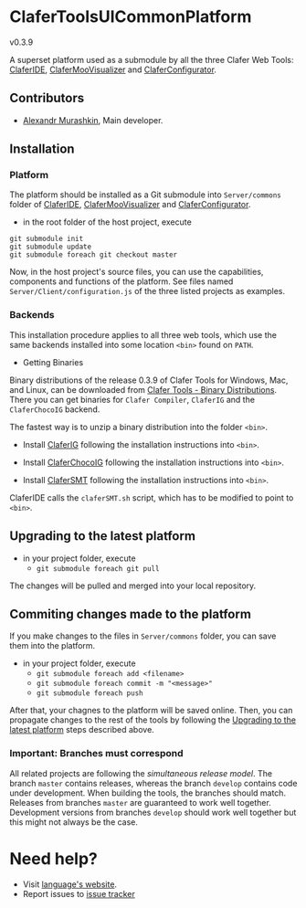 ClaferToolsUICommonPlatform
===========================

v0.3.9

A superset platform used as a submodule by all the three Clafer Web Tools: [ClaferIDE](https://github.com/gsdlab/ClaferIDE), [ClaferMooVisualizer](https://github.com/gsdlab/ClaferMooVisualizer) and [ClaferConfigurator](https://github.com/gsdlab/ClaferConfigurator).

Contributors
------------

* [Alexandr Murashkin](http://gsd.uwaterloo.ca/amurashk), Main developer.

Installation
------------

### Platform

The platform should be installed as a Git submodule into `Server/commons` folder of [ClaferIDE](https://github.com/gsdlab/ClaferIDE), [ClaferMooVisualizer](https://github.com/gsdlab/ClaferMooVisualizer) and [ClaferConfigurator](https://github.com/gsdlab/ClaferConfigurator).

* in the root folder of the host project, execute

```
git submodule init
git submodule update
git submodule foreach git checkout master
```

Now, in the host project's source files, you can use the capabilities, components and functions of the platform. See files named `Server/Client/configuration.js` of the three listed projects as examples.

### Backends

This installation procedure applies to all three web tools, which use the same backends installed into some location `<bin>` found on `PATH`.

* Getting Binaries

Binary distributions of the release 0.3.9 of Clafer Tools for Windows, Mac, and Linux, can be downloaded from [Clafer Tools - Binary Distributions](http://http://gsd.uwaterloo.ca/clafer-tools-binary-distributions). There you can get binaries for `Clafer Compiler`, `ClaferIG` and the `ClaferChocoIG` backend.

The fastest way is to unzip a binary distribution into the folder `<bin>`.

* Install [ClaferIG](https://github.com/gsdlab/claferIG) following the installation instructions into `<bin>`.

* Install [ClaferChocoIG](https://github.com/gsdlab/ClaferChocoIG) following the installation instructions into `<bin>`.

* Install [ClaferSMT](https://github.com/gsdlab/ClaferSMT) following the installation instructions into `<bin>`.

ClaferIDE calls the `claferSMT.sh` script, which has to be modified to point to `<bin>`.

Upgrading to the latest platform
--------------------------------

* in your project folder, execute
    * `git submodule foreach git pull`

The changes will be pulled and merged into your local repository.

Commiting changes made to the platform
--------------------------------

If you make changes to the files in `Server/commons` folder, you can save them into the platform.

* in your project folder, execute
    * `git submodule foreach add <filename>`
    * `git submodule foreach commit -m "<message>"`
    * `git submodule foreach push`

After that, your chagnes to the platform will be saved online. Then, you can propagate changes to the rest of the tools by following the [Upgrading to the latest platform](#upgrading-to-the-latest-platform) steps described above.

### Important: Branches must correspond

All related projects are following the *simultaneous release model*.
The branch `master` contains releases, whereas the branch `develop` contains code under development.
When building the tools, the branches should match.
Releases from branches `master` are guaranteed to work well together.
Development versions from branches `develop` should work well together but this might not always be the case.

Need help?
==========

* Visit [language's website](http://clafer.org).
* Report issues to [issue tracker](https://github.com/gsdlab/ClaferToolsUICommonPlatform/issues)
